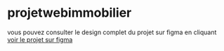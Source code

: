 # projetwebimmobilier
vous pouvez consulter le design complet du projet sur figma en cliquant 
[voir le projet sur figma]( https://www.figma.com/design/4JF40nFdTCZSM69jyNW18r/Untitled?node-id=0-1&m=dev&t=U096w1GUBpIV05Fm-1 )
